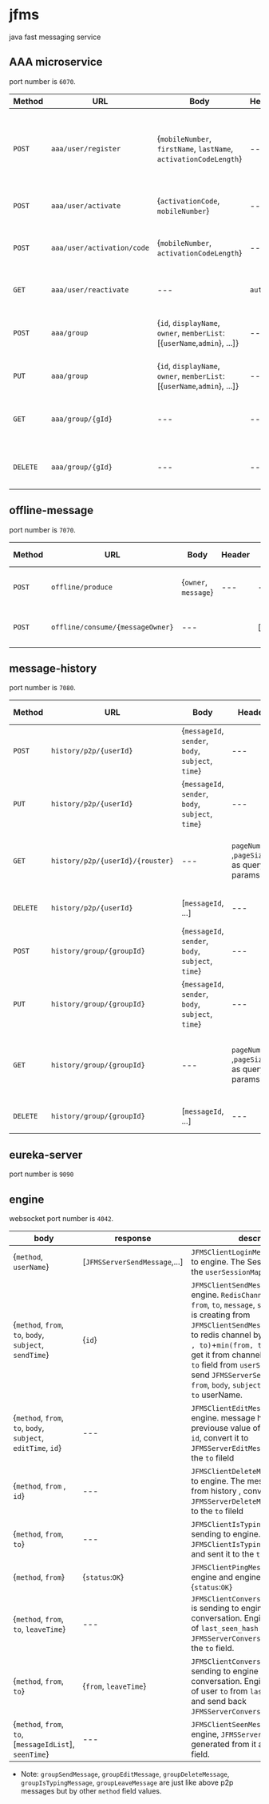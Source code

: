 # jfms
java fast messaging service

## AAA microservice
port number is `6070`.

| Method | URL | Body | Header | Return value | description |
| --- | --- | --- | --- | --- | -- |
| `POST` | `aaa/user/register` | {`mobileNumber`, `firstName`, `lastName`, `activationCodeLength`} | --- | --- | register a new user in system and send him an `activation code` via sms |
| `POST` | `aaa/user/activate` | {`activationCode`, `mobileNumber`} | --- | {`token`} | return a jwt token to user |
| `POST` | `aaa/user/activation/code` | {`mobileNumber`, `activationCodeLength`} | --- | --- | send an `activation code` to user vis sms |
| `GET` | `aaa/user/reactivate` | --- | `auth` | {`token`} | return a jwt token to user |
| `POST` | `aaa/group` | {`id`, `displayName`, `owner`, `memberList`:[{`userName`,`admin`}, ...]} | --- | `groupId` | register a new group in system and return groupId. |
| `PUT` | `aaa/group` | {`id`, `displayName`, `owner`, `memberList`:[{`userName`,`admin`}, ...]} | --- | --- | update group info. |
| `GET` | `aaa/group/{gId}` | --- | --- |  {`displayName`, `owner`, `memberList`:[{`userName`,`admin`}, ...]} | returns `groupInfo` belongs to the `gId`. |
| `DELETE` | `aaa/group/{gId}` | --- | --- |  --- | chage status of group info to deleted|

## offline-message
port number is `7070`.

| Method | URL | Body | Header | Return value | description |
| --- | --- | --- | --- | --- | -- |
| `POST` | `offline/produce` | {`owner`, `message`} | --- | --- | Saves `OfflineMessage` into message broker |
| `POST` | `offline/consume/{messageOwner}` | --- |  |  [`message`,...]  | returns list of `OfflineMessage` belongs to `messageOwner` |

## message-history
port number is `7080`.

| Method | URL | Body | Header | Return value | description |
| --- | --- | --- | --- | --- | -- |
| `POST` | `history/p2p/{userId}` | {`messageId`, `sender`, `body`, `subject`, `time`} | --- | --- | saves `HistoryMessage` into p2p |
| `PUT` | `history/p2p/{userId}` | {`messageId`, `sender`, `body`, `subject`, `time`} | --- | --- | change status of seved message to updated and insert a field into `P2PUpdateEntity`. |
| `GET` | `history/p2p/{userId}/{rouster}` | --- | `pageNumber` ,`pageSize` as query params | [{`messageId`, `sender`, `body`, `subject`, `time`} , ...] | returns `pageSize` number of `P2PMessages` from reord multiple  of `pageNumber` and `pageSize` |
| `DELETE` | `history/p2p/{userId}` | [`messageId`, ...] | --- | --- | change status of saved message to deleted. |
| `POST` | `history/group/{groupId}` | {`messageId`, `sender`, `body`, `subject`, `time`} | --- | --- | saves `HistoryMessage` into group |
| `PUT` | `history/group/{groupId}` | {`messageId`, `sender`, `body`, `subject`, `time`} | --- | --- | change status of seved message to updated and insert a field into `GroupUpdateEntity`. |
| `GET` | `history/group/{groupId}` | --- | `pageNumber` ,`pageSize` as query params | [{`messageId`, `sender`, `body`, `subject`, `time`} , ...] | returns `pageSize` number of `HistoryMessages` from reord multiple  of `pageNumber` and `pageSize` |
| `DELETE` | `history/group/{groupId}` | [`messageId`, ...] | --- | --- | change status of saved message to deleted. |

## eureka-server
port number is `9090`

## engine
websocket port number is `4042`.

|  body | response | description |
| --- | --- | --- |
| {`method`, `userName`} | [`JFMSServerSendMessage`,...] | `JFMSClientLoginMessage` is sending to engine. The Session is adding to the `userSessionMap`.|
| {`method`, `from`, `to`, `body`, `subject`, `sendTime`} | {`id`} | `JFMSClientSendMessage` is sending to engine. `RedisChannelEntity` or {`id`, `from`, `to`, `message`, `subject`, `sendTime`} is creating from `JFMSClientSendMessage` and is adding to redis channel by name [`max(from , to)`+`min(from, to))`] and listener get it from channel, get session by `to` field from `userSessionMap` and send `JFMSServerSendMessage` or {`id`, `from`, `body`, `subject`, `sendTime`} to the `to` userName.|
| {`method`, `from`, `to`, `body`, `subject`, `editTime`, `id`} | --- | `JFMSClientEditMessage` is sending to engine. message history is updating previouse value of message by the `id`, convert it to `JFMSServerEditMessage` and send it to the `to` fileld |
| {`method`, `from` , `id`} | --- | `JFMSClientDeleteMessage` is sending to engine. The message is removing from history , convert it to `JFMSServerDeleteMessage` and send it to the `to` fileld |
| {`method`, `from`, `to`} | --- | `JFMSClientIsTypingMessage` is sending to engine. Engine generate `JFMSClientIsTypingMessage` from that and sent it to the `to` field. |
| {`method`, `from`} | {`status`:`OK`} | `JFMSClientPingMessage` is sending to engine and engine send back {`status`:`OK`} |
| {`method`, `from`, `to`, `leaveTime`} | --- | `JFMSClientConversationLeaveMessage` is sending to engine by user leaving conversation. Engine update value of `last_seen_hash` map and send `JFMSServerConversationMessage` to the `to` field. |
| {`method`, `from`, `to`} | {`from`, `leaveTime`} | `JFMSClientConversationInMessage` is sending to engine by user come into conversation. Engine get leave time of user `to` from `last_seen_hash` map and send back `JFMSServerConversationMessage`. |
| {`method`, `from`, `to`, [`messageIdList`], `seenTime`} | --- | `JFMSClientSeenMessage` is sending to engine, `JFMSServerSeenMessage` generated from it and send to `to` field. | 

* Note: `groupSendMessage`, `groupEditMessage`, `groupDeleteMessage`, `groupIsTypingMessage`, `groupLeaveMessage` are just like above p2p messages but by other `method` field values. 
